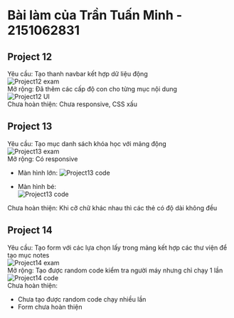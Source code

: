 
# Bài làm của Trần Tuấn Minh - 2151062831  

## Project 12  

Yêu cầu: Tạo thanh navbar kết hợp dữ liệu động   
 ![Project12 exam](/NoteForReadme/project12_exam.jpg)   
Mở rộng: Đã thêm các cấp độ con cho từng mục nội dung  
 ![Project12 UI](/NoteForReadme/project12_code.jpg)  
Chưa hoàn thiện: Chưa responsive, CSS xấu  

## Project 13  

Yêu cầu: Tạo mục danh sách khóa học với mảng động   
 ![Project13 exam](/NoteForReadme/project13_exam.jpg)   
Mở rộng: Có responsive  

- Màn hình lớn:
 ![Project13 code](/NoteForReadme/project13_code_largeScreen.jpg)   

- Màn hình bé:  
 ![Project13 code](/NoteForReadme/project13_code_smallScreen.jpg)   

Chưa hoàn thiện: Khi cỡ chữ khác nhau thì các thẻ có độ dài không đều  

## Project 14  

Yêu cầu: Tạo form với các lựa chọn lấy trong mảng kết hợp các thư viện để tạo mục notes  
 ![Project14 exam](/NoteForReadme/project14_exam.jpg)   
Mở rộng: Tạo được random code kiểm tra người máy nhưng chỉ chạy 1 lần   
 ![Project14 code](/NoteForReadme/project14_code.jpg)   
Chưa hoàn thiện:    
- Chưa tạo được random code chạy nhiều lần
- Form chưa hoàn thiện
